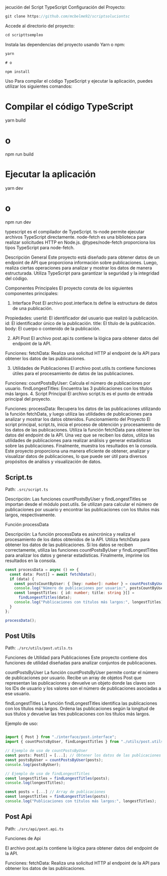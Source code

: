 jecución del Script TypeScript
Configuración del Proyecto:

```ts
git clone https://github.com/mcbelme92/scriptsoluciontsc
```

Accede al directorio del proyecto:

```ts
cd scripttsempleo

```

Instala las dependencias del proyecto usando Yarn o npm:

```ts
yarn

# o

npm install
```

Uso
Para compilar el código TypeScript y ejecutar la aplicación, puedes utilizar los siguientes comandos:

# Compilar el código TypeScript

yarn build

# o

npm run build

# Ejecutar la aplicación

yarn dev

# o

npm run dev

typescript es el compilador de TypeScript.
ts-node permite ejecutar archivos TypeScript directamente.
node-fetch es una biblioteca para realizar solicitudes HTTP en Node.js.
@types/node-fetch proporciona los tipos TypeScript para node-fetch.

Descripción General
Este proyecto está diseñado para obtener datos de un endpoint de API que proporciona información sobre publicaciones. Luego, realiza ciertas operaciones para analizar y mostrar los datos de manera estructurada. Utiliza TypeScript para garantizar la seguridad y la integridad del código.

Componentes Principales
El proyecto consta de los siguientes componentes principales:

1. Interface Post
   El archivo post.interface.ts define la estructura de datos de una publicación.

Propiedades:
userId: El identificador del usuario que realizó la publicación.
id: El identificador único de la publicación.
title: El título de la publicación.
body: El cuerpo o contenido de la publicación.

2. API Post
   El archivo post.api.ts contiene la lógica para obtener datos del endpoint de la API.

Funciones:
fetchData: Realiza una solicitud HTTP al endpoint de la API para obtener los datos de las publicaciones.

3. Utilidades de Publicaciones
   El archivo post.utils.ts contiene funciones útiles para el procesamiento de datos de las publicaciones.

Funciones:
countPostsByUser: Calcula el número de publicaciones por usuario.
findLongestTitles: Encuentra las 3 publicaciones con los títulos más largos. 4. Script Principal
El archivo script.ts es el punto de entrada principal del proyecto.

Funciones:
processData: Recupera los datos de las publicaciones utilizando la función fetchData, y luego utiliza las utilidades de publicaciones para analizar y mostrar los datos obtenidos.
Funcionamiento del Proyecto
El script principal, script.ts, inicia el proceso de obtención y procesamiento de los datos de las publicaciones.
Utiliza la función fetchData para obtener los datos del endpoint de la API.
Una vez que se reciben los datos, utiliza las utilidades de publicaciones para realizar análisis y generar estadísticas sobre las publicaciones.
Finalmente, muestra los resultados en la consola.
Este proyecto proporciona una manera eficiente de obtener, analizar y visualizar datos de publicaciones, lo que puede ser útil para diversos propósitos de análisis y visualización de datos.

## Script.ts

Path: `.src/script.ts`

Descripción:
Las funciones countPostsByUser y findLongestTitles se importan desde el módulo post.utils. Se utilizan para calcular el número de publicaciones por usuario y encontrar las publicaciones con los títulos más largos, respectivamente.

Función processData

Descripción:
La función processData es asincrónica y realiza el procesamiento de los datos obtenidos de la API.
Utiliza fetchData para obtener los datos de las publicaciones.
Si los datos se reciben correctamente, utiliza las funciones countPostsByUser y findLongestTitles para analizar los datos y generar estadísticas.
Finalmente, imprime los resultados en la consola.

```ts
const processData = async () => {
  const data: Post[] = await fetchData();
  if (data) {
    const postsCountByUser: { [key: number]: number } = countPostsByUser(data);
    console.log("Número de publicaciones por usuario:", postsCountByUser);
    const longestTitles: { id: number; title: string }[] =
      findLongestTitles(data);
    console.log("Publicaciones con títulos más largos:", longestTitles);
  }
};

processData();
```

## Post Utils

Path: `./src/utils/post.utils.ts`

Funciones de Utilidad para Publicaciones
Este proyecto contiene dos funciones de utilidad diseñadas para analizar conjuntos de publicaciones.

countPostsByUser
La función countPostsByUser permite contar el número de publicaciones por usuario. Recibe un array de objetos Post que representan las publicaciones y devuelve un objeto donde las claves son los IDs de usuario y los valores son el número de publicaciones asociadas a ese usuario.

findLongestTitles
La función findLongestTitles identifica las publicaciones con los títulos más largos. Ordena las publicaciones según la longitud de sus títulos y devuelve las tres publicaciones con los títulos más largos.

Ejemplo de uso:

```ts

import { Post } from "./interface/post.interface";
import { countPostsByUser, findLongestTitles } from "./utils/post.utils.ts";

// Ejemplo de uso de countPostsByUser
const posts: Post[] = [...]; // Obtener los datos de las publicaciones
const postsByUser = countPostsByUser(posts);
console.log(postsByUser);

// Ejemplo de uso de findLongestTitles
const longestTitles = findLongestTitles(posts);
console.log(longestTitles);

const posts = [...] // Array de publicaciones
const longestTitles = findLongestTitles(posts);
console.log("Publicaciones con títulos más largos:", longestTitles);

```

## Post Api

Path: `./src/api/post.api.ts`

Funciones de Api

El archivo post.api.ts contiene la lógica para obtener datos del endpoint de la API.

Funciones:
fetchData: Realiza una solicitud HTTP al endpoint de la API para obtener los datos de las publicaciones.

